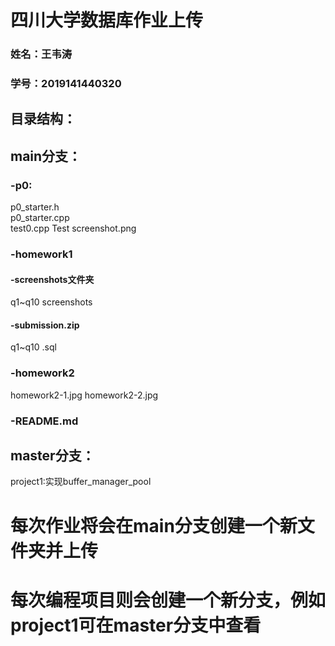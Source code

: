 # 四川大学数据库作业上传
### 姓名：王韦涛  
### 学号：2019141440320  
## 目录结构：  
## main分支：
### -p0:  
p0_starter.h  
p0_starter.cpp  
test0.cpp
Test screenshot.png
### -homework1
#### -screenshots文件夹  
q1~q10 screenshots  
#### -submission.zip
q1~q10 .sql  
### -homework2
homework2-1.jpg
homework2-2.jpg
### -README.md 
## master分支：
project1:实现buffer_manager_pool
# 每次作业将会在main分支创建一个新文件夹并上传
# 每次编程项目则会创建一个新分支，例如project1可在master分支中查看
